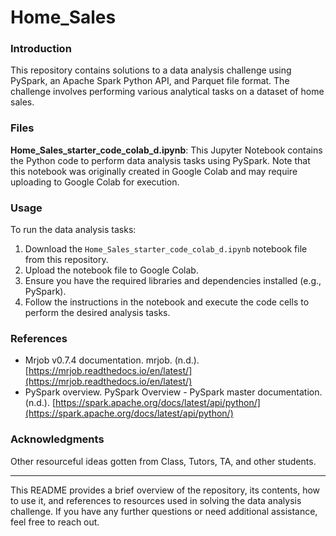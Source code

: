 # Home_Sales

### Introduction
This repository contains solutions to a data analysis challenge using PySpark, an Apache Spark Python API, and Parquet file format. The challenge involves performing various analytical tasks on a dataset of home sales.

### Files
**Home_Sales_starter_code_colab_d.ipynb**: This Jupyter Notebook contains the Python code to perform data analysis tasks using PySpark. Note that this notebook was originally created in Google Colab and may require uploading to Google Colab for execution.


### Usage
To run the data analysis tasks:
1. Download the `Home_Sales_starter_code_colab_d.ipynb` notebook file from this repository.
2. Upload the notebook file to Google Colab.
3. Ensure you have the required libraries and dependencies installed (e.g., PySpark).
4. Follow the instructions in the notebook and execute the code cells to perform the desired analysis tasks.

### References
- Mrjob v0.7.4 documentation. mrjob. (n.d.). [https://mrjob.readthedocs.io/en/latest/](https://mrjob.readthedocs.io/en/latest/)
- PySpark overview. PySpark Overview - PySpark master documentation. (n.d.). [https://spark.apache.org/docs/latest/api/python/](https://spark.apache.org/docs/latest/api/python/)

### Acknowledgments
Other resourceful ideas gotten from Class, Tutors, TA, and other students.

---

This README provides a brief overview of the repository, its contents, how to use it, and references to resources used in solving the data analysis challenge. If you have any further questions or need additional assistance, feel free to reach out.
